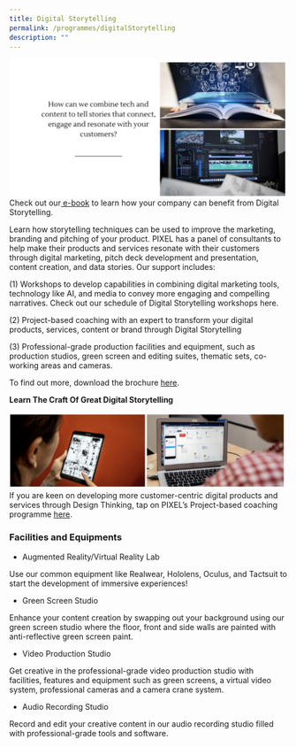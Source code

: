 ```yaml
---
title: Digital Storytelling
permalink: /programmes/digitalStorytelling
description: ""
---
```

![Alt text for image on Isomer site](/images/digitalstorytellingprogs1.png)
Check out our[ e-book](https://deploy-preview-27--imda-pixel-prod.netlify.app/files/The_SME_Guide_to_DT_UIUX_DS-(FA).pdf) to learn how your company can benefit from Digital Storytelling.

Learn how storytelling techniques can be used to improve the marketing, branding and pitching of your product. PIXEL has a panel of consultants to help make their products and services resonate with their customers through digital marketing, pitch deck development and presentation, content creation, and data stories. Our support includes:

(1) Workshops to develop capabilities in combining digital marketing tools, technology like AI, and media to convey more engaging and compelling narratives. Check out our schedule of Digital Storytelling workshops here.

(2) Project-based coaching with an expert to transform your digital products, services, content or brand through Digital Storytelling

(3) Professional-grade production facilities and equipment, such as production studios, green screen and editing suites, thematic sets, co-working areas and cameras.

To find out more, download the brochure [here](https://deploy-preview-27--imda-pixel-prod.netlify.app/files/PIXEL%20Brochure_DigitalStorytelling.pdf).

**Learn The Craft Of Great Digital Storytelling**

![Alt text for image on Isomer site](/images/digitalmediaprogs2.png)
If you are keen on developing more customer-centric digital products and services through Design Thinking, tap on PIXEL’s Project-based coaching programme [here](https://deploy-preview-27--imda-pixel-prod.netlify.app/about/design-thinking/coaching-programme/).

### Facilities and Equipments
* Augmented Reality/Virtual Reality Lab

Use our common equipment like Realwear, Hololens, Oculus, and Tactsuit to start the development of immersive experiences!

* Green Screen Studio

Enhance your content creation by swapping out your background using our green screen studio where the floor, front and side walls are painted with anti-reflective green screen paint.

* Video Production Studio

Get creative in the professional-grade video production studio with facilities, features and equipment such as green screens, a virtual video system, professional cameras and a camera crane system.

* Audio Recording Studio

Record and edit your creative content in our audio recording studio filled with professional-grade tools and software.


